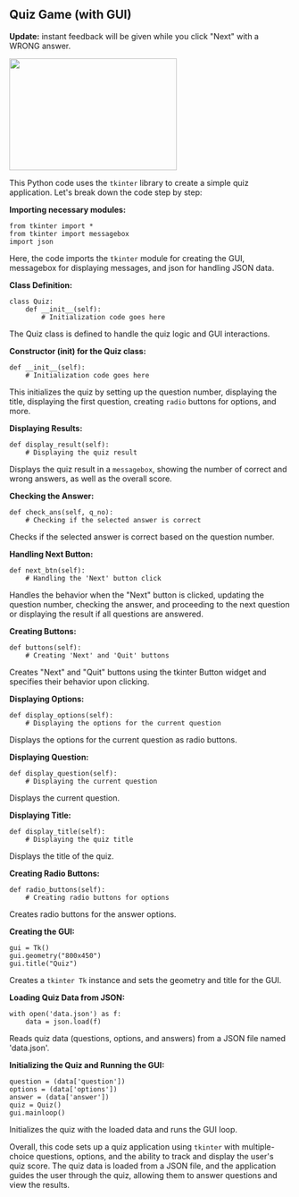 ## Quiz Game (with GUI)

**Update:** instant feedback will be given while you click "Next" with a WRONG answer.

[<img src="https://raw.githubusercontent.com/calcuis/quiz-game/master/demo.jpg" width="300" height="200">](https://github.com/calcuis/quiz-game/blob/main/demo.jpg)

This Python code uses the `tkinter` library to create a simple quiz application. Let's break down the code step by step:

**Importing necessary modules:**
```
from tkinter import *
from tkinter import messagebox
import json
```
Here, the code imports the `tkinter` module for creating the GUI, messagebox for displaying messages, and json for handling JSON data.

**Class Definition:**
```
class Quiz:
    def __init__(self):
        # Initialization code goes here
```
The Quiz class is defined to handle the quiz logic and GUI interactions.

**Constructor (__init__) for the Quiz class:**
```
def __init__(self):
    # Initialization code goes here
```
This initializes the quiz by setting up the question number, displaying the title, displaying the first question, creating `radio` buttons for options, and more.

**Displaying Results:**
```
def display_result(self):
    # Displaying the quiz result
```
Displays the quiz result in a `messagebox`, showing the number of correct and wrong answers, as well as the overall score.

**Checking the Answer:**
```
def check_ans(self, q_no):
    # Checking if the selected answer is correct
```
Checks if the selected answer is correct based on the question number.

**Handling Next Button:**
```
def next_btn(self):
    # Handling the 'Next' button click
```
Handles the behavior when the "Next" button is clicked, updating the question number, checking the answer, and proceeding to the next question or displaying the result if all questions are answered.

**Creating Buttons:**
```
def buttons(self):
    # Creating 'Next' and 'Quit' buttons
```
Creates "Next" and "Quit" buttons using the tkinter Button widget and specifies their behavior upon clicking.

**Displaying Options:**
```
def display_options(self):
    # Displaying the options for the current question
```
Displays the options for the current question as radio buttons.

**Displaying Question:**
```
def display_question(self):
    # Displaying the current question
```
Displays the current question.

**Displaying Title:**
```
def display_title(self):
    # Displaying the quiz title
```
Displays the title of the quiz.

**Creating Radio Buttons:**
```
def radio_buttons(self):
    # Creating radio buttons for options
```
Creates radio buttons for the answer options.

**Creating the GUI:**
```
gui = Tk()
gui.geometry("800x450")
gui.title("Quiz")
```
Creates a `tkinter Tk` instance and sets the geometry and title for the GUI.

**Loading Quiz Data from JSON:**
```
with open('data.json') as f:
    data = json.load(f)
```
Reads quiz data (questions, options, and answers) from a JSON file named 'data.json'.

**Initializing the Quiz and Running the GUI:**
```
question = (data['question'])
options = (data['options'])
answer = (data['answer'])
quiz = Quiz()
gui.mainloop()
```
Initializes the quiz with the loaded data and runs the GUI loop.

Overall, this code sets up a quiz application using `tkinter` with multiple-choice questions, options, and the ability to track and display the user's quiz score. The quiz data is loaded from a JSON file, and the application guides the user through the quiz, allowing them to answer questions and view the results.

